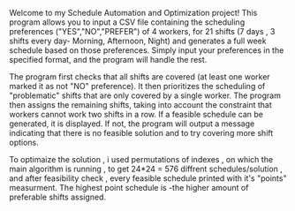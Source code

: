 Welcome to my Schedule Automation and Optimization project! 
This program allows you to input a CSV file containing the scheduling preferences ("YES","NO","PREFER") of 4 workers,
for 21 shifts (7 days , 3 shifts every day- Morning, Afternoon, Night) 
and generates a full week schedule based on those preferences.
Simply input your preferences in the specified format,
and the program will handle the rest. 

The program first checks that all shifts are covered (at least one worker marked it as not "NO" preference).
It then prioritizes the scheduling of "problematic" shifts that are only covered by a single worker.
The program then assigns the remaining shifts,
taking into account the constraint that workers cannot work two shifts in a row. 
If a feasible schedule can be generated, it is displayed.
If not, the program will output a message indicating that there is no feasible solution and to try covering more shift options.

To optimaize the solution , i used permutations of indexes , on which the main algorithm is running , 
to get 24*24 = 576 diffrent schedules/solution , and after feasibility check , every feasible schedule printed with it's "points" 
measurment. The highest point schedule is -the higher amount of preferable shifts assigned. 


